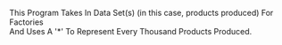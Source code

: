 This Program Takes In Data Set(s) (in this case, products produced) For Factories   
And Uses A '*' To Represent Every Thousand Products Produced. 
